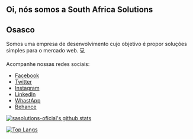 ## Oi, nós somos a South Africa Solutions

## Osasco

Somos uma empresa de desenvolvimento cujo objetivo é propor soluções simples para o mercado web. :computer:

Acompanhe nossas redes sociais:
- [Facebook](https://www.facebook.com/sasolutions.oficial)
- [Twitter](https://twitter.com/sasolutionsReal)
- [Instagram](https://www.instagram.com/sasolutions.oficial/)
- [LinkedIn](https://www.linkedin.com/company/sasolutions-oficial)
- [WhastApp](https://wa.me/c/5511988487709)
- [Behance](https://www.behance.net/sasolutionsOficial)


[![sasolutions-oficial's github stats](https://github-readme-stats.vercel.app/api?username=sasolutions-oficial&&show_icons=true&&theme=dark&title_color=2196F3&icon_color=03A9F4&text_color=607D8B&bg_color=151515&locale=pt-br)](https://github.com/jscostaBR)

[![Top Langs](https://github-readme-stats.vercel.app/api/top-langs/?username=sasolutions-oficial)](https://github.com/jscostaBR)

<!--
**sasolutions-oficial/sasolutions-oficial** is a ✨ _special_ ✨ repository because its `README.md` (this file) appears on your GitHub profile.

Here are some ideas to get you started:

- 🔭 I’m currently working on ...
- 🌱 I’m currently learning ...
- 👯 I’m looking to collaborate on ...
- 🤔 I’m looking for help with ...
- 💬 Ask me about ...
- 📫 How to reach me: ...
- 😄 Pronouns: ...
- ⚡ Fun fact: ...
-->
